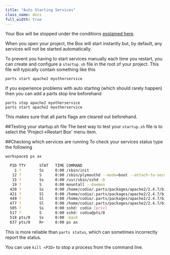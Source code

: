 ```yaml
---
title: "Auto Starting Services"
class_name: docs
full_width: true
---
```


Your Box will be stopped under the conditions [explained here](/docs/boxes/sleep).

When you open your project, the Box will start instantly but, by default, any services will not be started automatically.

To prevent you having to start services manually each time you restart, you can create and configure a `startup.sh` file in the root of your project. This file will typically contain something like this

	parts start apache2 myotherservice

If you experience problems with auto starting (which should rarely happen) then you can add a parts stop line beforehand

	parts stop apache2 myotherservice
	parts start apache2 myotherservice

This makes sure that all parts flags are cleared out beforehand.

##Testing your startup.sh file
The best way to test your `startup.sh` file is to select the 'Project->Restart Box' menu item.

##Checking which services are running
To check your services status type the following

```bash
workspace$ ps ax

  PID TTY      STAT   TIME COMMAND                                                                                              
    1 ?        Ss     0:00 /sbin/init 
   12 ?        S      0:00 /sbin/plymouthd --mode=boot --attach-to-session 
   15 ?        Ss     0:00 /usr/sbin/sshd -D             
   19 ?        S      0:00 mountall --daemon                                                 
  420 ?        Ss     0:00 /home/codio/.parts/packages/apache2/2.4.7/bin/httpd -k start    
  421 ?        Sl     0:00 /home/codio/.parts/packages/apache2/2.4.7/bin/httpd -k start
  449 ?        Sl     0:00 /home/codio/.parts/packages/apache2/2.4.7/bin/httpd -k start
  477 ?        Sl     0:00 /home/codio/.parts/packages/apache2/2.4.7/bin/httpd -k start 
  505 ?        Ss     0:00 sshd: codio [priv]
  517 ?        S      0:00 sshd: codio@pts/0                                                    
  518 pts/0    Ss     0:00 -bash                                                          
  637 pts/0    R+     0:00 ps ax   
```

This is more reliable than `parts status`, which can sometimes incorrectly report the status.

You can use `kill <PID>` to stop a process from the command line.


